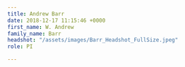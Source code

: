 ```yaml
---
title: Andrew Barr
date: 2018-12-17 11:15:46 +0000
first_name: W. Andrew
family_name: Barr
headshot: "/assets/images/Barr_Headshot_FullSize.jpeg"
role: PI

---
```

